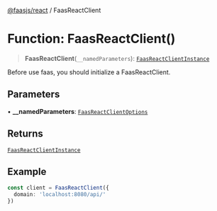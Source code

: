 [@faasjs/react](../README.md) / FaasReactClient

# Function: FaasReactClient()

> **FaasReactClient**(`__namedParameters`): [`FaasReactClientInstance`](../type-aliases/FaasReactClientInstance.md)

Before use faas, you should initialize a FaasReactClient.

## Parameters

• **\_\_namedParameters**: [`FaasReactClientOptions`](../type-aliases/FaasReactClientOptions.md)

## Returns

[`FaasReactClientInstance`](../type-aliases/FaasReactClientInstance.md)

## Example

```ts
const client = FaasReactClient({
  domain: 'localhost:8080/api/'
})
```
